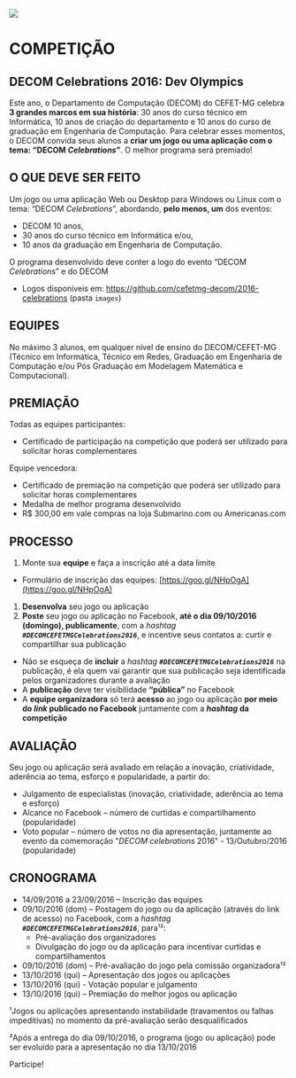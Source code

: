 ![](images/logo-decom-celebrations.png)


# COMPETIÇÃO 
## DECOM Celebrations 2016: Dev Olympics

Este ano, o Departamento de Computação (DECOM) do CEFET-MG celebra **3 grandes marcos em sua história**: 30 anos do curso 
técnico em Informática, 10 anos de criação do departamento e 10 anos do curso de graduação em Engenharia de Computação.
Para celebrar esses momentos, o DECOM convida seus alunos a **criar um jogo ou uma aplicação com o tema: “DECOM _Celebrations_”**.
O melhor programa será premiado!

## O QUE DEVE SER FEITO
Um jogo ou uma aplicação Web ou Desktop para Windows ou Linux com o tema: “DECOM _Celebrations_”, abordando, **pelo menos, 
um** dos eventos: 

- DECOM 10 anos, 
- 30 anos do curso técnico em Informática e/ou,
- 10 anos da graduação em Engenharia de Computação.

O programa desenvolvido deve conter a logo do evento “DECOM _Celebrations_” e do DECOM
- Logos disponíveis em: https://github.com/cefetmg-decom/2016-celebrations (pasta `images`)

## EQUIPES

No máximo 3 alunos, em qualquer nível de ensino do DECOM/CEFET-MG (Técnico em Informática, Técnico em Redes, 
Graduação em Engenharia de Computação e/ou Pós Graduação em Modelagem Matemática e Computacional).

## PREMIAÇÃO

Todas as equipes participantes:

- Certificado de participação na competição que poderá ser utilizado para solicitar horas complementares 

Equipe vencedora:

- Certificado de premiação na competição que poderá ser utilizado para solicitar horas complementares 
- Medalha de melhor programa desenvolvido
- R$ 300,00 em vale compras na loja Submarino.com ou Americanas.com

## PROCESSO

1. Monte sua **equipe** e faça a inscrição até a data limite
  - Formulário de inscrição das equipes: [https://goo.gl/NHpOgA](https://goo.gl/NHpOgA) 
1. **Desenvolva** seu jogo ou aplicação 
1. **Poste** seu jogo ou aplicação no Facebook, **até o dia 09/10/2016 (domingo), publicamente**, com a _hashtag_ 
  _**`#DECOMCEFETMGCelebrations2016`**_, e incentive seus contatos a: curtir e compartilhar sua publicação 
  - Não se esqueça de **incluir** a _hashtag_ _**`#DECOMCEFETMGCelebrations2016`**_ na publicação, é ela quem vai garantir 
    que sua publicação seja identificada pelos organizadores durante a avaliação
  - A **publicação** deve ter visibilidade **“pública”** no Facebook
  - A **equipe organizadora** só terá **acesso** ao jogo ou aplicação **por meio do _link_ publicado no Facebook** juntamente 
    com a **_hashtag_ da competição**

## AVALIAÇÃO

Seu jogo ou aplicação será avaliado em relação a inovação, criatividade, aderência ao tema,  esforço e popularidade, a partir do: 

  - Julgamento de especialistas (inovação, criatividade, aderência ao tema e esforço)
  - Alcance no Facebook – número de curtidas e compartilhamento (popularidade)
  - Voto popular – número de votos no dia apresentação, juntamente ao evento da comemoração
    "_DECOM celebrations_ 2016"  - 13/Outubro/2016 (popularidade)

## CRONOGRAMA

- 14/09/2016 a 23/09/2016 – Inscrição das equipes
- 09/10/2016 (dom) – Postagem do jogo ou da aplicação (através do link de acesso) no Facebook, com a _hashtag_ 
  _**`#DECOMCEFETMGCelebrations2016`**_, para¹²:
  - Pré-avaliação dos organizadores
  - Divulgação do jogo ou da aplicação para incentivar curtidas e compartilhamentos
- 09/10/2016 (dom) – Pré-avaliação do jogo pela comissão organizadora¹²
- 13/10/2016 (qui) – Apresentação dos jogos ou aplicações
- 13/10/2016 (qui) - Votação popular e julgamento
- 13/10/2016  (qui) – Premiação do melhor jogos ou aplicação 

¹Jogos ou aplicações apresentando instabilidade (travamentos ou falhas impeditivas) no momento da pré-avaliação serão desqualificados

²Após a entrega do dia 09/10/2016, o programa (jogo ou aplicação) pode ser evoluído para a apresentação no dia 13/10/2016


Participe!
